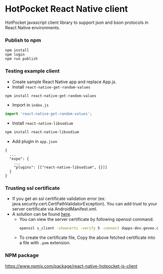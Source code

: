 # HotPocket React Native client
HotPocket javascript client library to support json and bson protocols in React Native environments.

### Publish to npm
```
npm install
npm login
npm run publish
```

### Testing example client
- Create sample React Native app and replace App.js.
- Install `react-native-get-random-values`
```sh
npm install react-native-get-random-values
```
- Import in `index.js`
```js
import 'react-native-get-random-values';
```
- Install `react-native-libsodium`
```sh
npm install react-native-libsodium
```
- Add plugin in `app.json`
```
{
  ...
  "expo": {
    ...
    "plugins": [["react-native-libsodium", {}]]
  }
}
```

### Trusting ssl certificate
- If you get an ssl certificate validation error (ex: java.security.cert.CertPathValidatorException). You can add trust to your server certificate via AndroidManifest.xml.
- A solution can be found [here](https://github.com/axios/axios/issues/5271#issuecomment-1381800275).
  - You can view the server certificate by following openssl command.
    ```sh
    openssl s_client -showcerts -verify 5 -connect dapps-dev.geveo.com:26243 < /dev/null
    ```
  - To create the certificate file, Copy the above fetched certificate into a file with `.pem` extension.

### NPM package
https://www.npmjs.com/package/react-native-hotpocket-js-client
